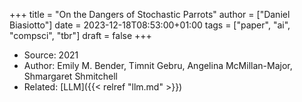 +++
title = "On the Dangers of Stochastic Parrots"
author = ["Daniel Biasiotto"]
date = 2023-12-18T08:53:00+01:00
tags = ["paper", "ai", "compsci", "tbr"]
draft = false
+++

-   Source: 2021
-   Author: Emily M. Bender, Timnit Gebru, Angelina McMillan-Major, Shmargaret Shmitchell
-   Related: [LLM]({{< relref "llm.md" >}})
